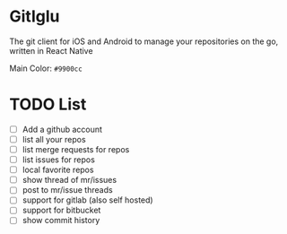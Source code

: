 # GitIglu

The git client for iOS and Android to manage your repositories on the go, written in React Native

Main Color: `#9900cc`

# TODO List

* [ ] Add a github account
* [ ] list all your repos
* [ ] list merge requests for repos
* [ ] list issues for repos
* [ ] local favorite repos
* [ ] show thread of mr/issues 
* [ ] post to mr/issue threads
* [ ] support for gitlab (also self hosted)
* [ ] support for bitbucket
* [ ] show commit history